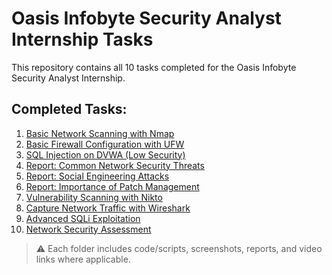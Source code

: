 # Oasis Infobyte Security Analyst Internship Tasks

This repository contains all 10 tasks completed for the Oasis Infobyte Security Analyst Internship.

## Completed Tasks:

1. [Basic Network Scanning with Nmap](https://github.com/Shivansh77074/OIBSIP/tree/main/Task%20-%201)
2. [Basic Firewall Configuration with UFW](https://github.com/Shivansh77074/OIBSIP/tree/main/Task%20-%202)
3. [SQL Injection on DVWA (Low Security)](https://github.com/Shivansh77074/OIBSIP/tree/main/Task%20-%203)
4. [Report: Common Network Security Threats](https://github.com/Shivansh77074/OIBSIP/tree/main/Task%20-%204)
5. [Report: Social Engineering Attacks](https://github.com/Shivansh77074/OIBSIP/tree/main/Task%20-%205)
6. [Report: Importance of Patch Management](https://github.com/Shivansh77074/OIBSIP/tree/main/Task%20-%206)
7. [Vulnerability Scanning with Nikto](https://github.com/Shivansh77074/OIBSIP/tree/main/Task%20-%207)
8. [Capture Network Traffic with Wireshark](https://github.com/Shivansh77074/OIBSIP/tree/main/Task%20-%208)
9. [Advanced SQLi Exploitation](https://github.com/Shivansh77074/OIBSIP/tree/main/Task%20-%209)
10. [Network Security Assessment](https://github.com/Shivansh77074/OIBSIP/tree/main/Task%20-%2010)

> ⚠️ Each folder includes code/scripts, screenshots, reports, and video links where applicable.
